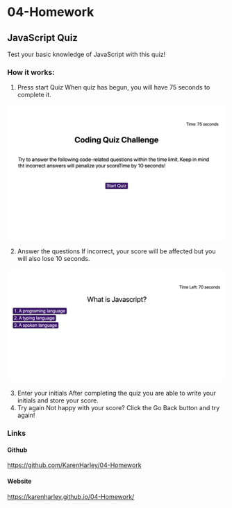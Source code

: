 # 04-Homework

## JavaScript Quiz

Test your basic knowledge of JavaScript with this quiz!

### How it works:

1. Press start Quiz
   When quiz has begun, you will have 75 seconds to complete it.

![Game intro](./pics/into.png)

2. Answer the questions
   If incorrect, your score will be affected but you will also lose 10 seconds.

![Game questions](./pics/questions.png)

3. Enter your initials
   After completing the quiz you are able to write your initials and store your score.
4. Try again
   Not happy with your score? Click the Go Back button and try again!

### Links

#### Github

https://github.com/KarenHarley/04-Homework

#### Website

https://karenharley.github.io/04-Homework/
